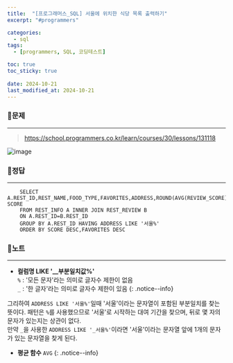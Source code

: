 ```yaml
---
title:  "[프로그래머스_SQL] 서울에 위치한 식당 목록 출력하기"
excerpt: "#programmers"

categories:
  - sql
tags:
  - [programmers, SQL, 코딩테스트]

toc: true
toc_sticky: true
 
date: 2024-10-21
last_modified_at: 2024-10-21
---
```


### 📜문제
-----
> <https://school.programmers.co.kr/learn/courses/30/lessons/131118>

![image](https://github.com/user-attachments/assets/eca3b320-b9ff-499b-b752-d51a9f8c28da)
  
    
### 📜정답
-----
```
    SELECT A.REST_ID,REST_NAME,FOOD_TYPE,FAVORITES,ADDRESS,ROUND(AVG(REVIEW_SCORE),2)AS SCORE
    FROM REST_INFO A INNER JOIN REST_REVIEW B 
    ON A.REST_ID=B.REST_ID
    GROUP BY A.REST_ID HAVING ADDRESS LIKE '서울%'
    ORDER BY SCORE DESC,FAVORITES DESC
```

  
### 📜노트
-----
* **컬럼명 LIKE '__부분일치값%'**   
    `%` : '모든 문자'라는 의미로 글자수 제한이 없음  
    `_` : '한 글자'라는 의미로 글자수 제한이 있음
 {: .notice--info}  
      
그리하여 `ADDRESS LIKE '서울%'`일때 '서울'이라는 문자열이 포함된 부분일치를 찾는 뜻이다. 패턴은 `%`를 사용했으므로 '서울'로 시작하는 대여 기간을 찾으며, 뒤로 몇 자의 문자가 있는지는 상관이 없다.  
만약 `_`을 사용한 `ADDRESS LIKE '_서울%'`이라면 '서울'이라는 문자열 앞에 1개의 문자가 있는 문자열을 찾게 된다.
  
* **평균 함수**
    `AVG`
{: .notice--info} 


